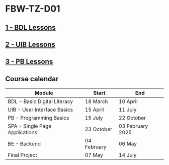 # FBW-TZ-D01 

## [1 - BDL Lessons](https://github.com/dci-fbw-wd-tz-24-d01/basic-digital-literacy)
## [2 - UIB Lessons](https://github.com/dci-fbw-wd-tz-24-d01/user-interface-basic/)
## [3 - PB Lessons](https://github.com/dci-fbw-wd-tz-24-d01/Programming_Basics/)



## Course calendar

| Module                         | Start       | End |
| ------------------------------ | -------------------------- |---|
| BDL - Basic Digital Literacy   | 18 March | 10 April          |
| UIB - User Interface Basics    | 15 April | 11 July     |
| PB  - Programming Basics       | 15 July | 22 October |
| SPA - Single Page Applications | 23 October | 03 February 2025   |
| BE - Backend                   | 04 February  | 06 May      |
| Final Project                  | 07 May  | 14 July          | 

